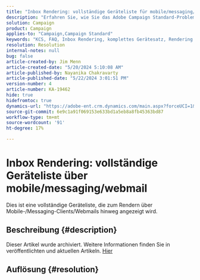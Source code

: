```yaml
---
title: "Inbox Rendering: vollständige Geräteliste für mobile/messaging/webmail"
description: "Erfahren Sie, wie Sie das Adobe Campaign Standard-Problem lösen können, bei dem die Geräteliste für das Rendering über Mobile-/Messaging-Clients/Webmails hinweg angezeigt wird."
solution: Campaign
product: Campaign
applies-to: "Campaign,Campaign Standard"
keywords: "KCS, FAQ, Inbox Rendering, komplettes Gerätesatz, Rendering über, mobile, Messaging-Client, Webmail, ACS, AC, Adobe Campaign, Adobe Campaign Standard"
resolution: Resolution
internal-notes: null
bug: false
article-created-by: Jim Menn
article-created-date: "5/20/2024 5:10:08 AM"
article-published-by: Nayanika Chakravarty
article-published-date: "5/22/2024 3:01:51 PM"
version-number: 4
article-number: KA-19462
hide: true
hidefromtoc: true
dynamics-url: "https://adobe-ent.crm.dynamics.com/main.aspx?forceUCI=1&pagetype=entityrecord&etn=knowledgearticle&id=26b95038-6716-ef11-9f8a-6045bd006268"
source-git-commit: 6e9c1a91f069153e633bd1a5eb8a8fb45363bd87
workflow-type: tm+mt
source-wordcount: '91'
ht-degree: 17%

---
```


# Inbox Rendering: vollständige Geräteliste über mobile/messaging/webmail


Dies ist eine vollständige Geräteliste, die zum Rendern über Mobile-/Messaging-Clients/Webmails hinweg angezeigt wird.

## Beschreibung {#description}

Dieser Artikel wurde archiviert. Weitere Informationen finden Sie in veröffentlichten und aktuellen Artikeln. [Hier](https://experienceleague.adobe.com/search.html?lang=de#sort=relevancy)

## Auflösung {#resolution}

